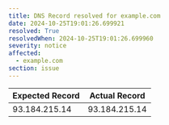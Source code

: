 ```yaml
---
title: DNS Record resolved for example.com
date: 2024-10-25T19:01:26.699921
resolved: True
resolvedWhen: 2024-10-25T19:01:26.699960
severity: notice
affected:
  - example.com
section: issue
---
```


| Expected Record  | Actual Record  |
|------------------|----------------|
| 93.184.215.14 | 93.184.215.14 |
